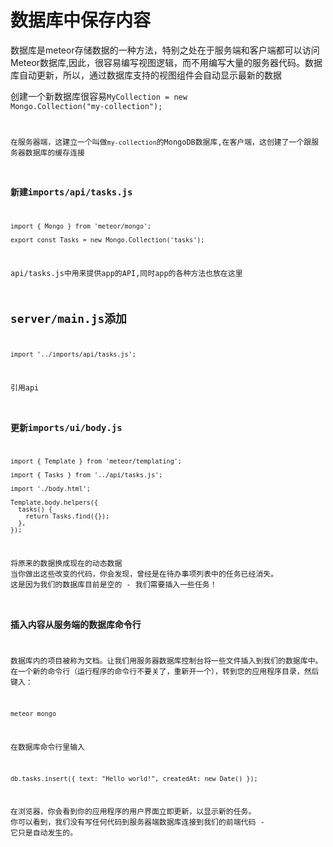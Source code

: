 # 数据库中保存内容

</p> 数据库是meteor存储数据的一种方法，特别之处在于服务端和客户端都可以访问Meteor数据库,因此，很容易编写视图逻辑，而不用编写大量的服务器代码。数据库自动更新，所以，通过数据库支持的视图组件会自动显示最新的数据

创建一个新数据库很容易<code />MyCollection = new Mongo.Collection("my-collection");

在服务器端，这建立一个叫做<code>my-collection</code>的MongoDB数据库,在客户端，这创建了一个跟服务器数据库的缓存连接


### 新建imports/api/tasks.js

    import { Mongo } from 'meteor/mongo';
     
    export const Tasks = new Mongo.Collection('tasks');
    
api/tasks.js中用来提供app的API,同时app的各种方法也放在这里

## server/main.js添加

    import '../imports/api/tasks.js';
    
引用api
### 更新imports/ui/body.js

    import { Template } from 'meteor/templating';
     
    import { Tasks } from '../api/tasks.js';
     
    import './body.html';
     
    Template.body.helpers({
      tasks() {
        return Tasks.find({});
      },
    });
    
将原来的数据换成现在的动态数据
当你做出这些改变的代码，你会发现，曾经是在待办事项列表中的任务已经消失。
这是因为我们的数据库目前是空的 - 我们需要插入一些任务！

### 插入内容从服务端的数据库命令行

数据库内的项目被称为文档。让我们用服务器数据库控制台将一些文件插入到我们的数据库中。
在一个新的命令行（运行程序的命令行不要关了，重新开一个），转到您的应用程序目录，然后键入：

    meteor mongo    
    
在数据库命令行里输入

    db.tasks.insert({ text: "Hello world!", createdAt: new Date() });

在浏览器，你会看到你的应用程序的用户界面立即更新，以显示新的任务。
你可以看到，我们没有写任何代码到服务器端数据库连接到我们的前端代码 - 它只是自动发生的。